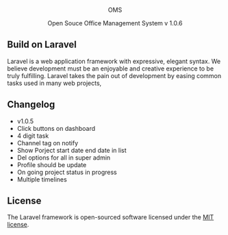 <p align="center">OMS</p>

<p align="center">
Open Souce Office Management System v 1.0.6
</p>

## Build on Laravel

Laravel is a web application framework with expressive, elegant syntax. We believe development must be an enjoyable and creative experience to be truly fulfilling. Laravel takes the pain out of development by easing common tasks used in many web projects,

## Changelog
- v1.0.5
- Click buttons on dashboard 
- 4 digit task 
- Channel tag on notify 
- Show Porject start date end date in list
- Del options for all in super admin
- Profile should be update 
- On going project status in progress
- Multiple timelines

## License

The Laravel framework is open-sourced software licensed under the [MIT license](https://opensource.org/licenses/MIT).
